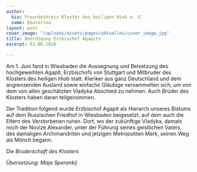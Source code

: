 ```yaml
---
author:
  bio: Freundeskreis Kloster des heiligen Hiob e. V.
  name: Ekaterina
layout: post
cover_image: "/uploads/assets/pages/aktuelles/cover_image.jpg"
title: Beerdigung Erzbischof Agapits
excerpt: 01.06.2020

---
```

Am 1. Juni fand in Wiesbaden die Aussegnung und Beisetzung des hochgeweihten Agapit, Erzbischofs von Stuttgart und Mitbruder des Klosters des heiligen Hiob statt. Kleriker aus ganz Deutschland und dem angrenzenden Ausland sowie einfache Gläubige versammelten sich, um von dem von allen geschätzten Vladyka Abschied zu nehmen. Auch Brüder des Klosters haben daran teilgenommen.

Der Tradition folgend wurde Erzbischof Agapit als Hierarch unseres Bistums auf dem Russischen Friedhof in Wiesbaden beigesetzt, auf dem auch die Eltern des Verstorbenen ruhen. Dort, wo der zukünftige Vladyka, damals noch der Novize Alexander, unter der Führung seines geistlichen Vaters, des damaligen Archimandriten und jetzigen Metropoliten Mark, seinen Weg als Mönch begann.

_Die Bruderschaft des Klosters_

_Übersetzung: Maja Sperankij_